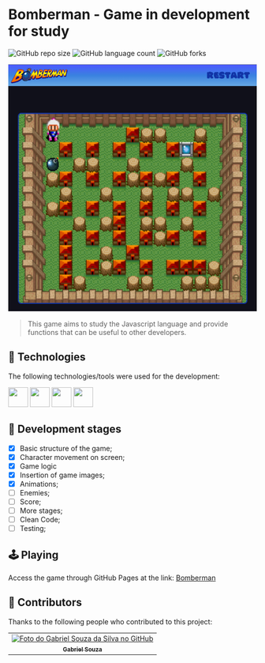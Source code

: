 # Bomberman - Game in development for study

![GitHub repo size](https://img.shields.io/github/repo-size/gabrielsouzas/bomberman?style=for-the-badge)
![GitHub language count](https://img.shields.io/github/languages/count/gabrielsouzas/bomberman?style=for-the-badge)
![GitHub forks](https://img.shields.io/github/forks/gabrielsouzas/bomberman?style=for-the-badge)

<img src="img\prints\print_01.png" alt="Print 01" height="500">

[comment]: <> (<img src="img\prints\Print_01.png" alt="Print 01" height="500"> <img src="img\prints\Print_02.png" alt="Print 02" height="500"> <img src="img\prints\Print_03.png" alt="Print 03" height="500">)


> This game aims to study the Javascript language and provide functions that can be useful to other developers.

## 🚀 Technologies

The following technologies/tools were used for the development:

<img src="https://cdn.jsdelivr.net/gh/devicons/devicon/icons/vscode/vscode-original-wordmark.svg" width="40" height="40"/> <img src="https://cdn.jsdelivr.net/gh/devicons/devicon/icons/html5/html5-original-wordmark.svg" width="40" height="40"/> <img src="https://cdn.jsdelivr.net/gh/devicons/devicon/icons/css3/css3-original-wordmark.svg" width="40" height="40"/> <img src="https://cdn.jsdelivr.net/gh/devicons/devicon/icons/javascript/javascript-original.svg" width="40" height="40"/>

## 🎯 Development stages

- [X] Basic structure of the game;
- [X] Character movement on screen;
- [X] Game logic
- [X] Insertion of game images;
- [X] Animations;
- [ ] Enemies;
- [ ] Score;
- [ ] More stages;
- [ ] Clean Code;
- [ ] Testing;

## 🕹️ Playing

Access the game through GitHub Pages at the link: [Bomberman](https://gabrielsouzas.github.io/bomberman/)

## 🤝 Contributors

Thanks to the following people who contributed to this project:

<table>
  <tr>
    <td align="center">
      <a href="#">
        <img src="https://avatars.githubusercontent.com/u/104937852?v=4" width="100px;" alt="Foto do Gabriel Souza da Silva no GitHub"/><br>
        <sub>
          <b>Gabriel Souza</b>
        </sub>
      </a>
    </td>
  </tr>
</table>
